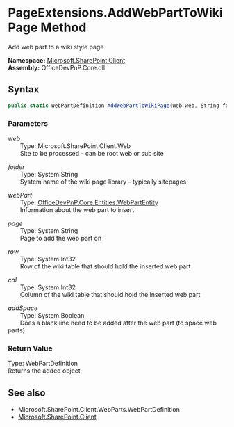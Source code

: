 # PageExtensions.AddWebPartToWikiPage Method  
Add web part to a wiki style page  

**Namespace:** [Microsoft.SharePoint.Client](Microsoft.SharePoint.Client.md)  
**Assembly:** OfficeDevPnP.Core.dll  
## Syntax
```C#
public static WebPartDefinition AddWebPartToWikiPage(Web web, String folder, WebPartEntity webPart, String page, Int32 row, Int32 col, Boolean addSpace)
```
### Parameters
*web*  
&emsp;&emsp;Type: Microsoft.SharePoint.Client.Web  
&emsp;&emsp;Site to be processed - can be root web or sub site  

*folder*  
&emsp;&emsp;Type: System.String  
&emsp;&emsp;System name of the wiki page library - typically sitepages  

*webPart*  
&emsp;&emsp;Type: [OfficeDevPnP.Core.Entities.WebPartEntity](OfficeDevPnP.Core.Entities.WebPartEntity.md)  
&emsp;&emsp;Information about the web part to insert  

*page*  
&emsp;&emsp;Type: System.String  
&emsp;&emsp;Page to add the web part on  

*row*  
&emsp;&emsp;Type: System.Int32  
&emsp;&emsp;Row of the wiki table that should hold the inserted web part  

*col*  
&emsp;&emsp;Type: System.Int32  
&emsp;&emsp;Column of the wiki table that should hold the inserted web part  

*addSpace*  
&emsp;&emsp;Type: System.Boolean  
&emsp;&emsp;Does a blank line need to be added after the web part (to space web parts)  

### Return Value
Type: WebPartDefinition  
Returns the added  object

## See also
- Microsoft.SharePoint.Client.WebParts.WebPartDefinition
- [Microsoft.SharePoint.Client](Microsoft.SharePoint.Client.md)
